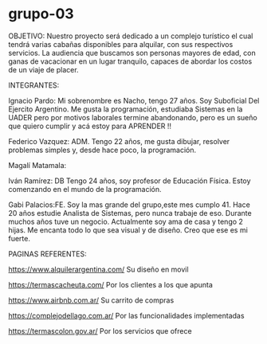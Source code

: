 # grupo-03

OBJETIVO:
Nuestro proyecto será dedicado a un complejo turístico el cual tendrá varias cabañas disponibles para alquilar, con sus respectivos servicios. La audiencia que buscamos son personas mayores de edad, con ganas de vacacionar en un lugar tranquilo, capaces de abordar los costos de un viaje de placer.

INTEGRANTES:

Ignacio Pardo: Mi sobrenombre es Nacho, tengo 27 años. Soy Suboficial Del Ejercito Argentino. Me gusta la programación, estudiaba Sistemas en la UADER pero por motivos laborales termine abandonando, pero es un sueño que quiero cumplir y acá estoy para APRENDER !!


Federico Vazquez: ADM. Tengo 22 años, me gusta dibujar, resolver problemas simples y, desde hace poco, la programación.


Magalí Matamala:


Iván Ramírez: DB Tengo 24 años, soy profesor de Educación Física. Estoy comenzando en el mundo de la programación.


Gabi Palacios:FE. Soy la mas grande del grupo,este mes cumplo 41. Hace 20 años estudie Analista de Sistemas, pero nunca trabaje de eso. Durante muchos años tuve un negocio. Actualmente soy ama de casa y tengo 2 hijas. Me encanta todo lo que sea visual y de diseño. Creo que ese es mi fuerte.



PAGINAS REFERENTES:

https://www.alquilerargentina.com/
Su diseño en movil

https://termascacheuta.com/
Por los clientes a los que apunta

https://www.airbnb.com.ar/
Su carrito de compras

https://complejodellago.com.ar/
Por las funcionalidades implementadas

https://termascolon.gov.ar/
Por los servicios que ofrece
